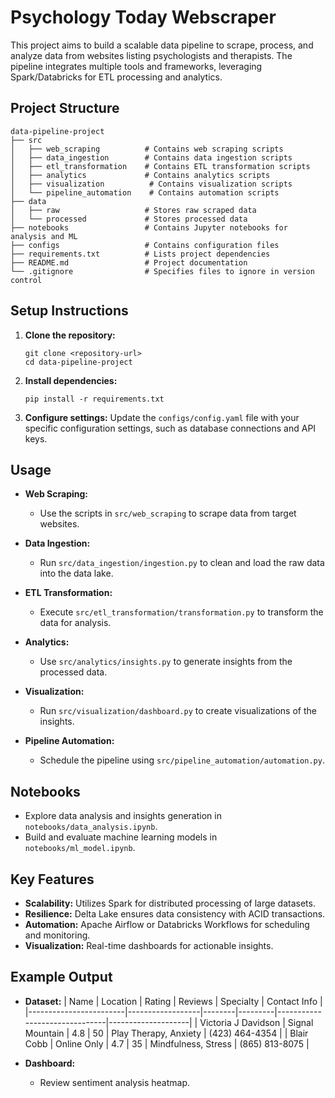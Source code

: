 # Psychology Today Webscraper

This project aims to build a scalable data pipeline to scrape, process, and analyze data from websites listing psychologists and therapists. The pipeline integrates multiple tools and frameworks, leveraging Spark/Databricks for ETL processing and analytics.

## Project Structure

```
data-pipeline-project
├── src
│   ├── web_scraping          # Contains web scraping scripts
│   ├── data_ingestion        # Contains data ingestion scripts
│   ├── etl_transformation    # Contains ETL transformation scripts
│   ├── analytics             # Contains analytics scripts
│   ├── visualization          # Contains visualization scripts
│   └── pipeline_automation    # Contains automation scripts
├── data
│   ├── raw                   # Stores raw scraped data
│   └── processed             # Stores processed data
├── notebooks                 # Contains Jupyter notebooks for analysis and ML
├── configs                   # Contains configuration files
├── requirements.txt          # Lists project dependencies
├── README.md                 # Project documentation
└── .gitignore                # Specifies files to ignore in version control
```

## Setup Instructions

1. **Clone the repository:**
   ```
   git clone <repository-url>
   cd data-pipeline-project
   ```

2. **Install dependencies:**
   ```
   pip install -r requirements.txt
   ```

3. **Configure settings:**
   Update the `configs/config.yaml` file with your specific configuration settings, such as database connections and API keys.

## Usage

- **Web Scraping:**
  - Use the scripts in `src/web_scraping` to scrape data from target websites.
  
- **Data Ingestion:**
  - Run `src/data_ingestion/ingestion.py` to clean and load the raw data into the data lake.

- **ETL Transformation:**
  - Execute `src/etl_transformation/transformation.py` to transform the data for analysis.

- **Analytics:**
  - Use `src/analytics/insights.py` to generate insights from the processed data.

- **Visualization:**
  - Run `src/visualization/dashboard.py` to create visualizations of the insights.

- **Pipeline Automation:**
  - Schedule the pipeline using `src/pipeline_automation/automation.py`.

## Notebooks

- Explore data analysis and insights generation in `notebooks/data_analysis.ipynb`.
- Build and evaluate machine learning models in `notebooks/ml_model.ipynb`.

## Key Features

- **Scalability:** Utilizes Spark for distributed processing of large datasets.
- **Resilience:** Delta Lake ensures data consistency with ACID transactions.
- **Automation:** Apache Airflow or Databricks Workflows for scheduling and monitoring.
- **Visualization:** Real-time dashboards for actionable insights.

## Example Output

- **Dataset:**
  | Name                   | Location         | Rating | Reviews | Specialty                     | Contact Info      |
  |------------------------|------------------|--------|---------|-------------------------------|--------------------|
  | Victoria J Davidson     | Signal Mountain   | 4.8    | 50      | Play Therapy, Anxiety         | (423) 464-4354     |
  | Blair Cobb             | Online Only      | 4.7    | 35      | Mindfulness, Stress           | (865) 813-8075     |

- **Dashboard:**
  - Review sentiment analysis heatmap.
